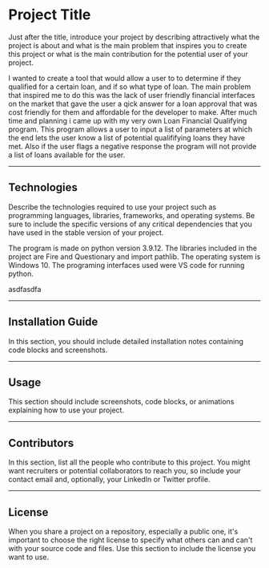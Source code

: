 # Project Title

Just after the title, introduce your project by describing attractively what the project is about and what is the main problem that inspires you to create this project or what is the main contribution for the potential user of your project.

I wanted to create a tool that would allow a user to to determine if they qualified for a certain loan, and if so what type of loan. The main problem that inspired me to do this was the lack of user friendly financial interfaces on the market that gave the user a qick answer for a loan approval that was cost friendly for them and affordable for the developer to make. After much time and planning i came up with my very own Loan Financial Qualifying program. This program allows a user to input a list of parameters at which the end lets the user know a list of potential qualififying loans they have met. Also if the user flags a negative response the program will not provide a list of loans available for the user. 



---

## Technologies

Describe the technologies required to use your project such as programming languages, libraries, frameworks, and operating systems. Be sure to include the specific versions of any critical dependencies that you have used in the stable version of your project.

The program is made on python version 3.9.12. The libraries included in the project are Fire and Questionary and import pathlib. The operating system is Windows 10. The programing interfaces used were VS code for running python. 


asdfasdfa

---

## Installation Guide

In this section, you should include detailed installation notes containing code blocks and screenshots.

---

## Usage

This section should include screenshots, code blocks, or animations explaining how to use your project.

---

## Contributors

In this section, list all the people who contribute to this project. You might want recruiters or potential collaborators to reach you, so include your contact email and, optionally, your LinkedIn or Twitter profile.

---

## License

When you share a project on a repository, especially a public one, it's important to choose the right license to specify what others can and can't with your source code and files. Use this section to include the license you want to use.
